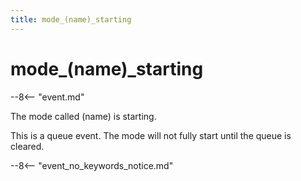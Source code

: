 ```yaml
---
title: mode_(name)_starting
---
```


# mode_(name)\_starting


--8<-- "event.md"

The mode called (name) is starting.

This is a queue event. The mode will not fully start until the queue is
cleared.

--8<-- "event_no_keywords_notice.md"
